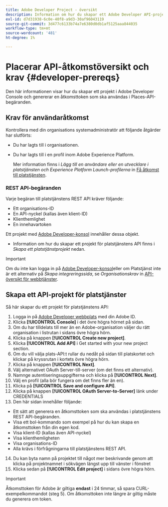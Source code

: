 ```yaml
---
title: Adobe Developer Project - översikt
description: Information om hur du skapar ett Adobe Developer API-projekt.
exl-id: d7d31938-6c0e-40f8-a9d3-30af96043119
source-git-commit: 3d477c6133b74a7e6380d0db1af5125aaa844035
workflow-type: tm+mt
source-wordcount: '481'
ht-degree: 1%

---
```


# Placerar API-åtkomstöversikt och krav {#developer-prereqs}

Den här informationen visar hur du skapar ett projekt i Adobe Developer Console och genererar en åtkomsttoken som ska användas i Places-API-begäranden.

## Krav för användaråtkomst

Kontrollera med din organisations systemadministratör att följande åtgärder har slutförts:

* Du har lagts till i organisationen.
* Du har lagts till i en profil inom Adobe Experience Platform.

  Mer information finns i *Lägg till en användare eller en utvecklare i platstjänsten och Experience Platform Launch-profilerna* in [Få åtkomst till platstjänsten](/help/places-gain-access.md).

### REST API-begäranden

Varje begäran till platstjänstens REST API kräver följande:

* Ett organisations-ID
* En API-nyckel (kallas även klient-ID)
* Klienthemlighet
* En innehavartoken

Ett projekt med [Adobe Developer-konsol](https://developer.adobe.com/console) innehåller dessa objekt.

* Information om hur du skapar ett projekt för platstjänstens API finns i *Skapa ett platstjänstprojekt* nedan.

>[!IMPORTANT]
>
>Om du inte kan logga in på [Adobe Developer-konsol](https://developer.adobe.com/console)eller om Platstjänst inte är ett alternativ på *Skapa integreringssida*, se *Organisationskrav* in [API-översikt för webbtjänster](/help/web-service-api/places-web-services.md).

## Skapa ett API-projekt för platstjänster

Så här skapar du ett projekt för platstjänstens API:

1. Logga in på [Adobe Developer webbplats](https://developer.adobe.com) med din Adobe ID.
2. Klicka **[!UICONTROL Console]** i det övre högra hörnet på sidan.
3. Om du har tilldelats till mer än en Adobe-organisation väljer du rätt organisation i listrutan i sidans övre högra hörn.
4. Klicka på knappen **[!UICONTROL Create new project]**.
5. Klicka **[!UICONTROL Add API]** i Get started with your new project section.
6. Om du vill välja plats-API:t rullar du nedåt på sidan till platskortet och klickar på kryssrutan i kortets övre högra hörn.
7. Klicka på knappen **[!UICONTROL Next]**.
8. Välj alternativet OAuth Server-till-server (om det finns ett alternativ).
9. Namnge autentiseringsuppgifterna och klicka på **[!UICONTROL Next]**.
10. Välj en profil (alla bör fungera om det finns fler än en).
11. Klicka på **[!UICONTROL Save and configure API]**.
12. Klicka på knappen **[!UICONTROL OAuth Server-to-Server]** länk under CREDENTIALS
13. Den här sidan innehåller följande:
   * Ett sätt att generera en åtkomsttoken som ska användas i platstjänstens REST API-begäranden.
   * Visa ett bol-kommando som exempel på hur du kan skapa en åtkomsttoken från din egen kod.
   * Visa klient-ID (kallas även API-nyckel)
   * Visa klienthemligheten
   * Visa organisations-ID
   * Alla krävs i förfrågningarna till platstjänstens REST API.
14. Du kan byta namn på projektet till något mer beskrivande genom att klicka på projektnamnet i sökvägen längst upp till vänster i fönstret
15. Klicka sedan på **[!UICONTROL Edit project]** i sidans övre högra hörn.

>[!IMPORTANT]
>
>Åtkomsttoken för Adobe är giltiga **endast** i 24 timmar, så spara CURL-exempelkommandot (steg 5). Om åtkomsttoken inte längre är giltig måste du generera om token.
